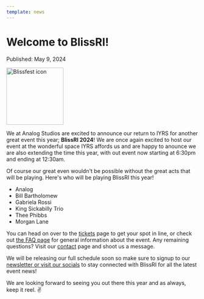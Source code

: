 ```yaml
---
template: news
---
```


# Welcome to BlissRI!

<span class="publish-date">Published: May 9, 2024</span>

<img
  src="/assets/images/bliss-icon-sm.webp"
  width="150"
  height="150"
  alt="Blissfest icon"
/>

<!-- TODO -->
<!-- name change -->
<!-- - lineup Museum Legs ? -->
<!-- - highlight new perks ? -->

We at Analog Studios are excited to announce our return to IYRS for another great event this year; **BlissRI 2024**!   We are once again excited to host our event at the wonderful space IYRS affords us and are happy to anounce we are also extending the time this year, with out event now starting at 6:30pm and ending at 12:30am.

Of course our great even wouldn't be possible without the great acts that will be playing.  Here's who will be playing BlissRI this year!

- Analog
- Bill Bartholomew
- Gabriela Rossi
- King Sickabilly Trio
- Thee Phibbs
- Morgan Lane

You can head on over to the [tickets](/tickets/) page to get your spot in line, or check out [the FAQ page](/faq/) for general information about the event.  Any remaining questions?  Visit our [contact](/contact/) page and shoot us a message.

We will be releasing our full schedule soon so make sure to signup to our [newsletter or visit our socials](/) to stay connected with BlissRI for all the latest event news!

We are looking forward to seeing you out there this year and as always, keep it reel. ✌️